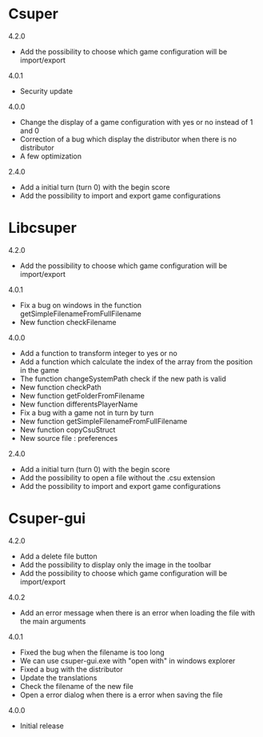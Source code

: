 Csuper
======

4.2.0

* Add the possibility to choose which game configuration will be import/export

4.0.1

* Security update

4.0.0

* Change the display of a game configuration with yes or no instead of 1 and 0
* Correction of a bug which display the distributor when there is no distributor
* A few optimization

2.4.0

* Add a initial turn (turn 0) with the begin score
* Add the possibility to import and export game configurations

Libcsuper
=========

4.2.0

* Add the possibility to choose which game configuration will be import/export

4.0.1

* Fix a bug on windows in the function getSimpleFilenameFromFullFilename
* New function checkFilename

4.0.0

* Add a function to transform integer to yes or no
* Add a function which calculate the index of the array from the position in the game
* The function changeSystemPath check if the new path is valid
* New function checkPath
* New function getFolderFromFilename
* New function differentsPlayerName
* Fix a bug with a game not in turn by turn
* New function getSimpleFilenameFromFullFilename
* New function copyCsuStruct
* New source file : preferences

2.4.0

* Add a initial turn (turn 0) with the begin score
* Add the possibility to open a file without the .csu extension
* Add the possibility to import and export game configurations

Csuper-gui
==========

4.2.0

* Add a delete file button
* Add the possibility to display only the image in the toolbar
* Add the possibility to choose which game configuration will be import/export

4.0.2

* Add an error message when there is an error when loading the file with the main arguments

4.0.1

* Fixed the bug when the filename is too long
* We can use csuper-gui.exe with "open with" in windows explorer
* Fixed a bug with the distributor
* Update the translations
* Check the filename of the new file
* Open a error dialog when there is a error when saving the file

4.0.0

* Initial release